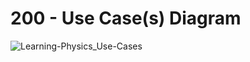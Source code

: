 # 200 - Use Case(s) Diagram

![Learning-Physics_Use-Cases](https://user-images.githubusercontent.com/1499433/228237836-f4e910b8-439d-486f-814f-1f36d12857a2.png)

